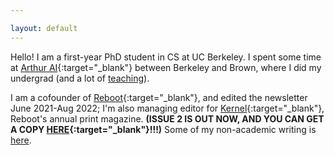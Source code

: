 ```yaml
---

layout: default
---
```

Hello! I am a first-year PhD student in CS at UC Berkeley. I spent some time at [Arthur AI](http://www.arthur.ai){:target="_blank"} between Berkeley and Brown, where I did my undergrad (and a lot of [teaching](https://www.jessicad.ai/teaching.html)). 

I am a cofounder of [Reboot](https://reboothq.substack.com/about){:target="_blank"}, and edited the newsletter June 2021-Aug 2022; I'm also managing editor for [Kernel](https://kernelmag.io/){:target="_blank"}, Reboot's annual print magazine. **(ISSUE 2 IS OUT NOW, AND YOU CAN GET A COPY [HERE](https://kernelmag.io/){:target="_blank"}!!!)** Some of my non-academic writing is [here](http://www.jessicad.ai/writing.html).
